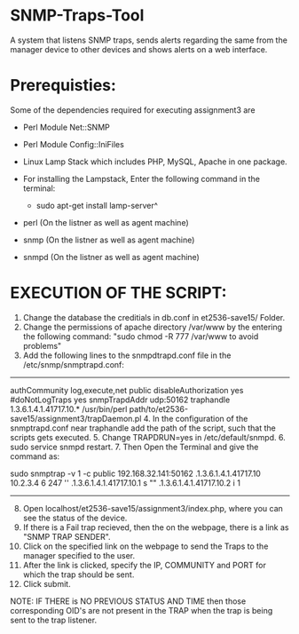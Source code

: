 # SNMP-Traps-Tool
A system that listens SNMP traps, sends alerts regarding the same from the manager device to other devices and shows alerts on a web interface.

# Prerequisties:

Some of the dependencies required for executing assignment3 are 

* Perl Module Net::SNMP
* Perl Module Config::IniFiles
* Linux Lamp Stack which includes PHP, MySQL, Apache in one package.
* For installing the Lampstack, Enter the following command in the terminal:
	* sudo apt-get install lamp-server^

* perl (On the listner as well as agent machine)
* snmp (On the listner as well as agent machine)
* snmpd (On the listner as well as agent machine)


# EXECUTION OF THE SCRIPT:

1. Change the database the creditials in db.conf in et2536-save15/ Folder.
2. Change the permissions of apache directory /var/www by the entering the following command:
	"sudo chmod -R 777 /var/www to avoid problems"
3. Add the following lines to the snmpdtrapd.conf file in the /etc/snmp/snmptrapd.conf:
---
authCommunity log,execute,net public 
disableAuthorization yes
#doNotLogTraps yes
snmpTrapdAddr udp:50162
traphandle 1.3.6.1.4.1.41717.10.* /usr/bin/perl path/to/et2536-save15/assignment3/trapDaemon.pl
4. In the configuration of the snmptrapd.conf near traphandle add the path of the script, such that the scripts gets executed.
5. Change TRAPDRUN=yes in /etc/default/snmpd.
6. sudo service snmpd restart.
7. Then Open the Terminal and give the command as:

sudo snmptrap -v 1 -c public 192.168.32.141:50162 .1.3.6.1.4.1.41717.10 10.2.3.4 6 247 '' .1.3.6.1.4.1.41717.10.1 s "" .1.3.6.1.4.1.41717.10.2 i 1

---
8. Open localhost/et2536-save15/assignment3/index.php, where you can see the status of the device. 
9. If there is a Fail trap recieved, then the on the webpage, there is a link as "SNMP TRAP SENDER".
10. Click on the specified  link on the webpage to send the Traps to the manager specified to the user. 
11. After the link is clicked, specify the IP, COMMUNITY and PORT for which the trap should be sent.
12. Click submit.


NOTE: IF THERE is NO PREVIOUS STATUS AND TIME then those corresponding OID's are not present in the TRAP when the trap is being sent to the trap listener. 


 


